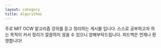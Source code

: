 ```yaml
---
layout: category
title: Algorithms
---
```


주로 MIT OCW 알고리즘 강의를 듣고 정리하는 게시물 입니다. 스스로 공부하고자 하는 목적이 커서 정리가 깔끔하지 않을 수 있으니 양해부탁드립니다. 피드백은 언제나 환영합니다!
